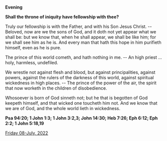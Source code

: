 **Evening**

**Shall the throne of iniquity have fellowship with thee?**
 
Truly our fellowship is with the Father, and with his Son Jesus Christ. -- Beloved, now are we the sons of God, and it doth not yet appear what we shall be: but we know that, when he shall appear, we shall be like him; for we shall see him as he is. And every man that hath this hope in him purifieth himself, even as he is pure.
 
The prince of this world cometh, and hath nothing in me. -- An high priest ... holy, harmless, undefiled.
 
We wrestle not against flesh and blood, but against principalities, against powers, against the rulers of the darkness of this world, against spiritual wickedness in high places. -- The prince of the power of the air, the spirit that now worketh in the children of disobedience.
 
Whosoever is born of God sinneth not; but he that is begotten of God keepeth himself, and that wicked one toucheth him not. And we know that we are of God, and the whole world lieth in wickedness.  

**Psa 94:20; 1 John 1:3; 1 John 3:2,3; John 14:30; Heb 7:26; Eph 6:12; Eph 2:2; 1 John 5:18,19**

[Friday 08-July, 2022](https://t.me/daily_light)
